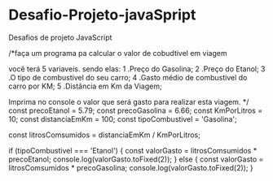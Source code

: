 # Desafio-Projeto-javaSpript
Desafios de projeto JavaScript

/*faça um programa pa calcular o valor de cobudtivel em viagem

você terá 5 variaveis. sendo elas:
 1 .Preço do Gasolina;
 2 .Preço do Etanol;
 3 .O tipo de combustivel do seu carro;
 4 .Gasto médio de combustivel do carro por KM;
 5 .Distância em Km da Viagem;

Imprima no console o valor que será gasto para realizar esta viagem.
*/
const precoEtanol = 5.79;
const precoGasolina = 6.66;
const KmPorLitros = 10;
const distanciaEmKm = 100;
const tipoCombustivel = 'Gasolina';

const litrosComsumidos = distanciaEmKm / KmPorLitros;

if (tipoCombustivel === 'Etanol') {
    const valorGasto = litrosComsumidos * precoEtanol;
    console.log(valorGasto.toFixed(2));
} else {
    const valorGasto = litrosComsumidos * precoGasolina;
    console.log(valorGasto.toFixed(2));
}

